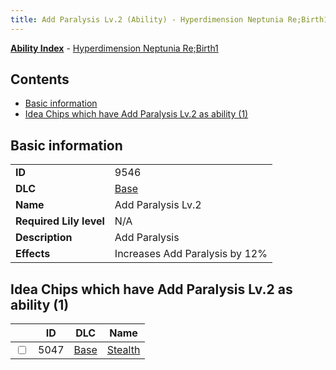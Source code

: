 ```yaml
---
title: Add Paralysis Lv.2 (Ability) - Hyperdimension Neptunia Re;Birth1
---
```


[**Ability Index**](/neptunia/rb1/ability/index.html) - [Hyperdimension Neptunia Re;Birth1](/neptunia/rb1)

## Contents

- [Basic information](#basic-information)
- [Idea Chips which have Add Paralysis Lv.2 as ability (1)](#idea-chips-which-have-add-paralysis-lv2-as-ability-1)

## Basic information

|   |   |
| -- | -- |
| **ID** | 9546
**DLC** | [Base](/neptunia/rb1/dlc/1-base.html)
**Name** | Add Paralysis Lv.2
**Required Lily level** | N/A
**Description** | Add Paralysis
**Effects** | Increases Add Paralysis by 12% |


## Idea Chips which have Add Paralysis Lv.2 as ability (1)

|    | ID | DLC | Name |
| -- | -- | --- | ---- |
| <input type="checkbox" id="rb1-item-1-5047" class="trackbox" /> | 5047 | [Base](/neptunia/rb1/dlc/1-base.html) | [Stealth](/neptunia/rb1/item/1-5047-stealth.html) |
